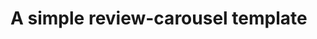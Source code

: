# A simple review-carousel template

[review-screenshot]: ./screenshots/1.png
[review-screenshot]: ./screenshots/2.png